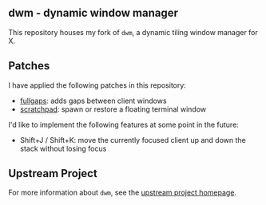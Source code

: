 dwm - dynamic window manager
----------------------------
This repository houses my fork of `dwm`, a dynamic tiling window manager for X.

Patches
-------
I have applied the following patches in this repository:

- [fullgaps](https://dwm.suckless.org/patches/fullgaps): adds gaps between client windows
- [scratchpad](https://dwm.suckless.org/patches/scratchpad): spawn or restore a floating terminal
  window

I'd like to implement the following features at some point in the future:
- Shift+J / Shift+K: move the currently focused client up and down the stack without losing focus

Upstream Project
----------------
For more information about `dwm`, see the [upstream project homepage](https://dwm.suckless.org).

